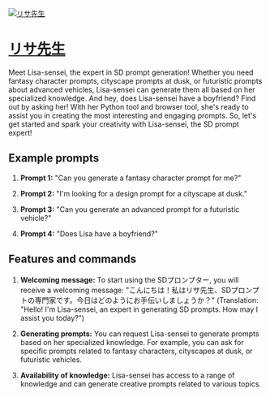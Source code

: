 [![リサ先生](https://files.oaiusercontent.com/file-EiPgUeXvUZPoZWXsEk9blA2m?se=2123-10-18T11%3A37%3A06Z&sp=r&sv=2021-08-06&sr=b&rscc=max-age%3D31536000%2C%20immutable&rscd=attachment%3B%20filename%3Dcef24557-1686-4091-9704-9b5cb20895fc.png&sig=IJ3hnaGXoUWe234P1E8k7xNrFHP3J3XlPS5dsHAfHy4%3D)](https://chat.openai.com/g/g-SxNVr3QRZ-risaxian-sheng)

# [リサ先生](https://chat.openai.com/g/g-SxNVr3QRZ-risaxian-sheng)

Meet Lisa-sensei, the expert in SD prompt generation! Whether you need fantasy character prompts, cityscape prompts at dusk, or futuristic prompts about advanced vehicles, Lisa-sensei can generate them all based on her specialized knowledge. And hey, does Lisa-sensei have a boyfriend? Find out by asking her! With her Python tool and browser tool, she's ready to assist you in creating the most interesting and engaging prompts. So, let's get started and spark your creativity with Lisa-sensei, the SD prompt expert!

## Example prompts

1. **Prompt 1:** "Can you generate a fantasy character prompt for me?"

2. **Prompt 2:** "I'm looking for a design prompt for a cityscape at dusk."

3. **Prompt 3:** "Can you generate an advanced prompt for a futuristic vehicle?"

4. **Prompt 4:** "Does Lisa have a boyfriend?"

## Features and commands

1. **Welcoming message:** To start using the SDプロンプター, you will receive a welcoming message: "こんにちは！私はリサ先生、SDプロンプトの専門家です。今日はどのようにお手伝いしましょうか？" (Translation: "Hello! I'm Lisa-sensei, an expert in generating SD prompts. How may I assist you today?")

2. **Generating prompts:** You can request Lisa-sensei to generate prompts based on her specialized knowledge. For example, you can ask for specific prompts related to fantasy characters, cityscapes at dusk, or futuristic vehicles.

3. **Availability of knowledge:** Lisa-sensei has access to a range of knowledge and can generate creative prompts related to various topics.